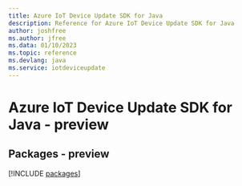 ```yaml
---
title: Azure IoT Device Update SDK for Java
description: Reference for Azure IoT Device Update SDK for Java
author: joshfree
ms.author: jfree
ms.data: 01/10/2023
ms.topic: reference
ms.devlang: java
ms.service: iotdeviceupdate
---
```

# Azure IoT Device Update SDK for Java - preview
## Packages - preview
[!INCLUDE [packages](iot-device-update-index.md)]